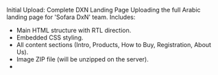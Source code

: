 Initial Upload: Complete DXN Landing Page 
Uploading the full Arabic landing page for 'Sofara DxN' team. 
Includes:
- Main HTML structure with RTL direction.
- Embedded CSS styling.
- All content sections (Intro, Products, How to Buy, Registration, About Us).
- Image ZIP file (will be unzipped on the server).
- 
